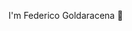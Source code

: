 I'm Federico Goldaracena 👋




<!--
- 🔭 I’m currently working on ...
- 🌱 I’m currently learning ...
- 👯 I’m looking to collaborate on ...
- 🤔 I’m looking for help with ...
- 💬 Ask me about ...
- 📫 How to reach me: 


- 😄 Pronouns: ...
- ⚡ Fun fact: ...
-->
